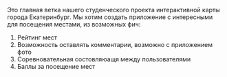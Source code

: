 Это главная ветка нашего студенческого проекта интерактивной карты города Екатеринбург.
Мы хотим создать приложение с интересными для посещения местами, из возможных фич:
1. Рейтинг мест
2. Возможность оставлять комментарии, возможно с приложением фото
3. Соревновательная состовляюащя между пользователями
4. Баллы за посещение мест
